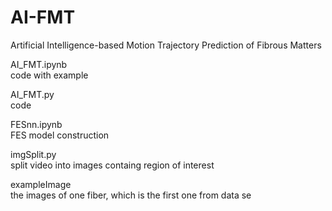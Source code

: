 # AI-FMT
Artificial Intelligence-based Motion Trajectory Prediction of Fibrous Matters

AI_FMT.ipynb	  
code with example

AI_FMT.py  		  
code

FESnn.ipynb	  
FES model construction

imgSplit.py	  
split video into images containg region of interest

exampleImage	  
the images of one fiber, which is the first one from data se
